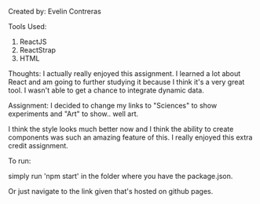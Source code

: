 Created by: Evelin Contreras

Tools Used:
1. ReactJS
2. ReactStrap
3. HTML

Thoughts: I actually really enjoyed this assignment. I learned a lot about React and am going to further studying it because I think it's a very great tool. I wasn't able to get a chance to integrate dynamic data.

Assignment: I decided to change my links to "Sciences" to show experiments and "Art" to show.. well art.

I think the style looks much better now and I think the ability to create components was such an amazing feature of this. I really enjoyed this extra credit assignment.

To run: 

simply run 'npm start' in the folder where you have the package.json.

Or just navigate to the link given that's hosted on github pages.